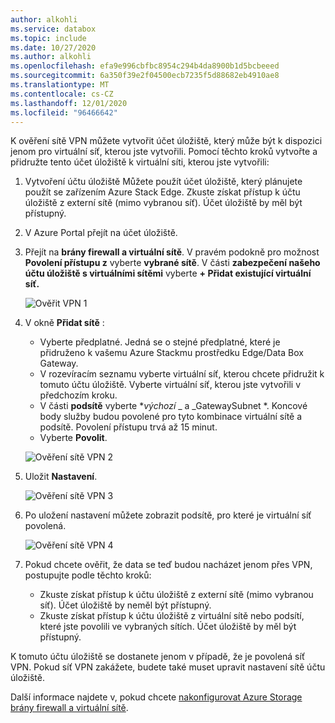 ```yaml
---
author: alkohli
ms.service: databox
ms.topic: include
ms.date: 10/27/2020
ms.author: alkohli
ms.openlocfilehash: efa9e996cbfbc8954c294b4da8900b1d5bcbeeed
ms.sourcegitcommit: 6a350f39e2f04500ecb7235f5d88682eb4910ae8
ms.translationtype: MT
ms.contentlocale: cs-CZ
ms.lasthandoff: 12/01/2020
ms.locfileid: "96466642"
---
```

K ověření sítě VPN můžete vytvořit účet úložiště, který může být k dispozici jenom pro virtuální síť, kterou jste vytvořili. Pomocí těchto kroků vytvořte a přidružte tento účet úložiště k virtuální síti, kterou jste vytvořili:

1. Vytvoření účtu úložiště Můžete použít účet úložiště, který plánujete použít se zařízením Azure Stack Edge. Zkuste získat přístup k účtu úložiště z externí sítě (mimo vybranou síť). Účet úložiště by měl být přístupný.
2. V Azure Portal přejít na účet úložiště. 
3. Přejít na **brány firewall a virtuální sítě**. V pravém podokně pro možnost **Povolení přístupu z** vyberte **vybrané sítě**. V části **zabezpečení našeho účtu úložiště s virtuálními sítěmi** vyberte **+ Přidat existující virtuální síť.**

    ![Ověřit VPN 1](../articles/databox-online/media/azure-stack-edge-pro-r-configure-vpn-powershell/verify-vpn-1.png)

4. V okně **Přidat sítě** :

    - Vyberte předplatné. Jedná se o stejné předplatné, které je přidruženo k vašemu Azure Stackmu prostředku Edge/Data Box Gateway. 
    - V rozevíracím seznamu vyberte virtuální síť, kterou chcete přidružit k tomuto účtu úložiště. Vyberte virtuální síť, kterou jste vytvořili v předchozím kroku.
    - V části **podsítě** vyberte **_výchozí_* _ a _GatewaySubnet *. Koncové body služby budou povolené pro tyto kombinace virtuální sítě a podsítě. Povolení přístupu trvá až 15 minut.
    - Vyberte **Povolit**.

    ![Ověření sítě VPN 2](../articles/databox-online/media/azure-stack-edge-pro-r-configure-vpn-powershell/verify-vpn-2.png)
    
4. Uložit **Nastavení**.

    ![Ověření sítě VPN 3](../articles/databox-online/media/azure-stack-edge-pro-r-configure-vpn-powershell/verify-vpn-3.png)

5. Po uložení nastavení můžete zobrazit podsítě, pro které je virtuální síť povolená.

    ![Ověření sítě VPN 4](../articles/databox-online/media/azure-stack-edge-pro-r-configure-vpn-powershell/verify-vpn-4.png)

5. Pokud chcete ověřit, že data se teď budou nacházet jenom přes VPN, postupujte podle těchto kroků: 
    - Zkuste získat přístup k účtu úložiště z externí sítě (mimo vybranou síť). Účet úložiště by neměl být přístupný. 
    - Zkuste získat přístup k účtu úložiště z virtuální sítě nebo podsítí, které jste povolili ve vybraných sítích. Účet úložiště by měl být přístupný. 
 
K tomuto účtu úložiště se dostanete jenom v případě, že je povolená síť VPN. Pokud síť VPN zakážete, budete také muset upravit nastavení sítě účtu úložiště. 

Další informace najdete v, pokud chcete [nakonfigurovat Azure Storage brány firewall a virtuální sítě](../articles/storage/common/storage-network-security.md). 

